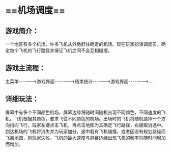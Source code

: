 # ==机场调度==

## 游戏简介：

一个地区有多个机场，许多飞机从外地赶往确定的机场。现在玩家扮演调度员，确定每个飞机的飞行路径并保证飞机之间不会互相碰撞。


## 游戏主流程：
主菜单------>游戏界面------->结束统计------>游戏界面------->....
## 详细玩法：
屏幕中有多个不同颜色机场，屏幕边缘将随时间随机出现不同颜色，不同速度的飞机。飞机根据其颜色，要求飞往不同颜色的机场。出场时的飞机将随机选择一个方向指向飞行，玩家左键点击飞机，再点击地图为其确定飞行路径，右键取消选中。到达机场的飞机将消失并为玩家加分。途中若有飞机碰撞，或者因没有规划路径而飞离地图，则玩家失败。飞机的最大速度与屏幕边缘出现飞机的频率将随时间增加而增加。
